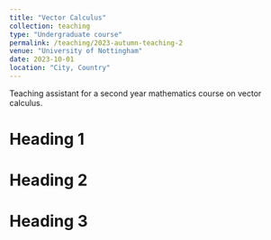```yaml
---
title: "Vector Calculus"
collection: teaching
type: "Undergraduate course"
permalink: /teaching/2023-autumn-teaching-2
venue: "University of Nottingham"
date: 2023-10-01
location: "City, Country"
---
```


Teaching assistant for a second year mathematics course on vector calculus.

Heading 1
======

Heading 2
======

Heading 3
======
